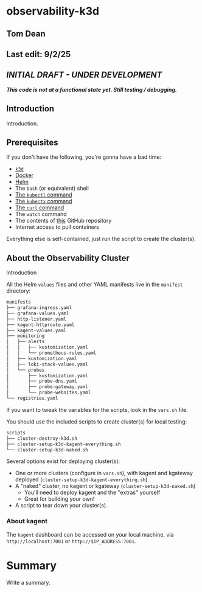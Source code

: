 # observability-k3d

## Tom Dean
## Last edit: 9/2/25

## *INITIAL DRAFT - UNDER DEVELOPMENT*

***This code is not at a functional state yet.  Still testing / debugging.***

## Introduction

Introduction.

## Prerequisites

If you don't have the following, you're gonna have a bad time:

- [`k3d`](https://k3d.io)
- [Docker](https://www.docker.com/get-started/)
- [Helm](https://helm.sh/docs/intro/install/)
- The `bash` (or equivalent) shell
- [The `kubectl` command](https://kubernetes.io/docs/tasks/tools/)
- [The `kubectx` command](https://github.com/ahmetb/kubectx)
- [The `curl` command](https://curl.se/download.html)
- The `watch` command
- The contents of [this](https://github.com/southsidedean/observability-k3d) GitHub repository
- Internet access to pull containers

Everything else is self-contained, just run the script to create the cluster(s).

## About the Observability Cluster

Introduction

All the Helm `values` files and other YAML manifests live in the `manifest` directory:

```bash
manifests
├── grafana-ingress.yaml
├── grafana-values.yaml
├── http-listener.yaml
├── kagent-httproute.yaml
├── kagent-values.yaml
├── monitoring
│   ├── alerts
│   │   ├── kustomization.yaml
│   │   └── prometheus-rules.yaml
│   ├── kustomization.yaml
│   ├── loki-stack-values.yaml
│   └── probes
│       ├── kustomization.yaml
│       ├── probe-dns.yaml
│       ├── probe-gateway.yaml
│       └── probe-websites.yaml
└── registries.yaml
```

If you want to tweak the variables for the scripts, look in the `vars.sh` file.

You should use the included scripts to create cluster(s) for local testing:

```bash
scripts
├── cluster-destroy-k3d.sh
├── cluster-setup-k3d-kagent-everything.sh
└── cluster-setup-k3d-naked.sh
```

Several options exist for deploying cluster(s):

- One or more clusters (configure in `vars.sh`), with kagent and kgateway deployed (`cluster-setup-k3d-kagent-everything.sh`)
- A "naked" cluster, no kagent or kgateway (`cluster-setup-k3d-naked.sh`)
  - You'll need to deploy kagent and the "extras" yourself
  - Great for building your own!
- A script to tear down your cluster(s).

### About kagent

The `kagent` dashboard can be accessed on your local machine, via `http://localhost:7001` or `http://$IP_ADDRESS:7001`.

# Summary

Write a summary.
